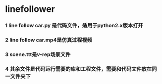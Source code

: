 # linefollower
### 1 line follow car.py 是代码文件，适用于python2.x版本打开
### 2 line follow car.mp4是仿真过程视频
### 3 scene.ttt是v-rep场景文件
### 4 其余文件是代码运行需要的库和工程文件，需要和代码文件放在同一文件夹下
